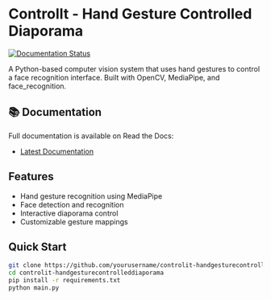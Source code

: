 # ControlIt - Hand Gesture Controlled Diaporama

[![Documentation Status](https://readthedocs.org/projects/controlit-handgesturecontrolleddiaporama/badge/?version=latest)](https://controlit-handgesturecontrolleddiaporama.readthedocs.io/en/latest/)

A Python-based computer vision system that uses hand gestures to control a face recognition interface. Built with OpenCV, MediaPipe, and face_recognition.

## 📚 Documentation

Full documentation is available on Read the Docs:
- [Latest Documentation](https://controlit-handgesturecontrolleddiaporama.readthedocs.io/en/latest/)

## Features
- Hand gesture recognition using MediaPipe
- Face detection and recognition
- Interactive diaporama control
- Customizable gesture mappings

## Quick Start
```bash
git clone https://github.com/yourusername/controlit-handgesturecontrolleddiaporama.git
cd controlit-handgesturecontrolleddiaporama
pip install -r requirements.txt
python main.py
